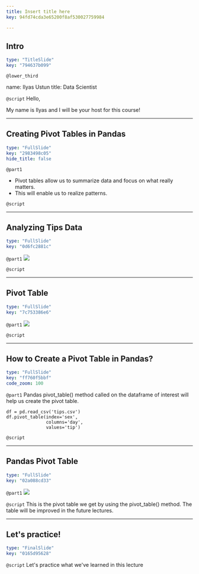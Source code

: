 ```yaml
---
title: Insert title here
key: 94fd74cda3e65200f8af530027759984

---
```

## Intro

```yaml
type: "TitleSlide"
key: "794637b099"
```

`@lower_third`

name: Ilyas Ustun
title: Data Scientist


`@script`
Hello,

My name is Ilyas and I will be your host for this course!


---
## Creating Pivot Tables in Pandas

```yaml
type: "FullSlide"
key: "2983498c05"
hide_title: false
```

`@part1`
- Pivot tables allow us to summarize data and focus on what really matters.  
- This will enable us to realize patterns.


`@script`



---
## Analyzing Tips Data

```yaml
type: "FullSlide"
key: "0d6fc2881c"
```

`@part1`
![](https://assets.datacamp.com/production/repositories/4835/datasets/c7418900f57638fe25a8328d8fe7ab1ad13b8539/1_data_short2.png)


`@script`



---
## Pivot Table

```yaml
type: "FullSlide"
key: "7c753386e6"
```

`@part1`
![](https://assets.datacamp.com/production/repositories/4835/datasets/dc364346201c04baac8ff83099730cb8705d5914/2_pivot_sex_day.png)


`@script`



---
## How to Create a Pivot Table in Pandas?

```yaml
type: "FullSlide"
key: "ff760f5bbf"
code_zoom: 100
```

`@part1`
Pandas pivot_table() method called on the dataframe of interest will help us create the pivot table.
```
df = pd.read_csv('tips.csv')  
df.pivot_table(index='sex', 
			   columns='day', 
			   values='tip')  
```


`@script`



---
## Pandas Pivot Table

```yaml
type: "FullSlide"
key: "02a088cd33"
```

`@part1`
![](https://assets.datacamp.com/production/repositories/4835/datasets/a76f0e4e88d9cfa12c67817a753d2b1d602d705f/3_pivot_pandas.PNG)


`@script`
This is the pivot table we get by using the pivot_table() method. The table will be improved in the future lectures.


---
## Let's practice!

```yaml
type: "FinalSlide"
key: "0165d95628"
```

`@script`
Let's practice what we've learned in this lecture

